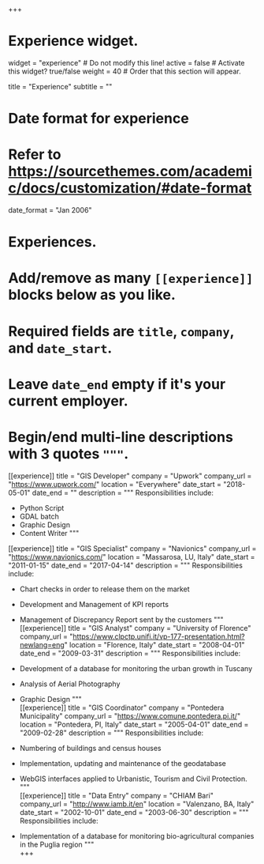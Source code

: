 +++
# Experience widget.
widget = "experience"  # Do not modify this line!
active = false  # Activate this widget? true/false
weight = 40  # Order that this section will appear.

title = "Experience"
subtitle = ""

# Date format for experience
#   Refer to https://sourcethemes.com/academic/docs/customization/#date-format
date_format = "Jan 2006"

# Experiences.
#   Add/remove as many `[[experience]]` blocks below as you like.
#   Required fields are `title`, `company`, and `date_start`.
#   Leave `date_end` empty if it's your current employer.
#   Begin/end multi-line descriptions with 3 quotes `"""`.
[[experience]]
title = "GIS Developer"
company = "Upwork"
company_url = "https://www.upwork.com/"
location = "Everywhere"
date_start = "2018-05-01"
date_end = ""
description = """
Responsibilities include:

* Python Script
* GDAL batch
* Graphic Design
* Content Writer
  """

[[experience]]
title = "GIS Specialist"
company = "Navionics"
company_url = "https://www.navionics.com/"
location = "Massarosa, LU, Italy"
date_start = "2011-01-15"
date_end = "2017-04-14"
description = """
Responsibilities include:

* Chart checks in order to release them on the market
* Development and Management of KPI reports
* Management of Discrepancy Report sent by the customers
  """  
[[experience]]
title = "GIS Analyst"
company = "University of Florence"
company_url = "https://www.clpctp.unifi.it/vp-177-presentation.html?newlang=eng"
location = "Florence, Italy"
date_start = "2008-04-01"
date_end = "2009-03-31"
description = """
Responsibilities include:

* Development of a database for monitoring the urban growth in Tuscany
* Analysis of Aerial Photography
* Graphic Design
    """  
[[experience]]
title = "GIS Coordinator"
company = "Pontedera Municipality"
company_url = "https://www.comune.pontedera.pi.it/"
location = "Pontedera, PI, Italy"
date_start = "2005-04-01"
date_end = "2009-02-28"
description = """
Responsibilities include:

* Numbering of buildings and census houses
* Implementation, updating and maintenance of the geodatabase
* WebGIS interfaces applied to Urbanistic, Tourism and Civil Protection.
    """  
[[experience]]
title = "Data Entry"
company = "CHIAM Bari"
company_url = "http://www.iamb.it/en"
location = "Valenzano, BA, Italy"
date_start = "2002-10-01"
date_end = "2003-06-30"
description = """
Responsibilities include:

* Implementation of a database for monitoring bio-agricultural companies in the Puglia region
    """  
+++
